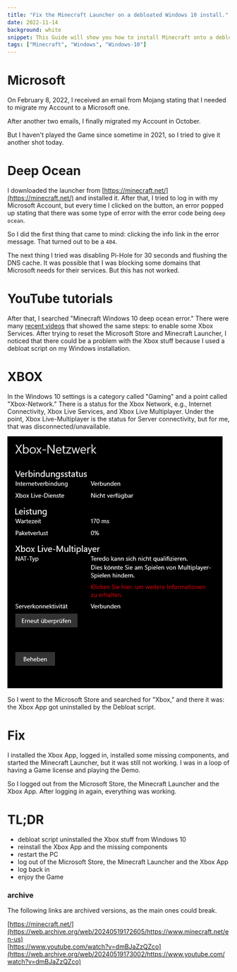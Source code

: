 ```yaml
---
title: "Fix the Minecraft Launcher on a debloated Windows 10 install."
date: 2022-11-14
background: white
snippet: This Guide will show you how to install Minecraft onto a debloated Windows 10 installation.
tags: ["Minecraft", "Windows", "Windows-10"]
---
```


# Microsoft

On February 8, 2022, I received an email from Mojang stating that I needed to migrate my Account to a Microsoft one.

After another two emails, I finally migrated my Account in October. 

But I haven't played the Game since sometime in 2021, so I tried to give it another shot today.

# Deep Ocean

I downloaded the launcher from [https://minecraft.net/](https://minecraft.net/) and installed it. After that, I tried to log in with my Microsoft Account, but every time I clicked on the button, an error popped up stating that there was some type of error with the error code being `deep ocean`.  
  
So I did the first thing that came to mind: clicking the info link in the error message. That turned out to be a `404`.  
  
The next thing I tried was disabling Pi-Hole for 30 seconds and flushing the DNS cache. It was possible that I was blocking some domains that Microsoft needs for their services. But this has not worked.

# YouTube tutorials

After that, I searched "Minecraft Windows 10 deep ocean error." There were many [recent videos](https://www.youtube.com/watch?v=dmBJaZzQZco) that showed the same steps: to enable some Xbox Services. After trying to reset the Microsoft Store and Minecraft Launcher, I noticed that there could be a problem with the Xbox stuff because I used a debloat script on my Windows installation.

# XBOX

In the Windows 10 settings is a category called "Gaming" and a point called "Xbox-Network." There is a status for the Xbox  Network, e.g., Internet Connectivity, Xbox Live  Services, and Xbox Live Multiplayer.
Under the point, Xbox Live-Multiplayer is the status for Server connectivity, but for me, that was disconnected/unavailable.  
  
![Xbox Settings](./xbox-settings.webp "")

So I went to the Microsoft Store and searched for "Xbox," and there it was: the Xbox App got uninstalled by the Debloat script.  

# Fix

I installed the Xbox App, logged in, installed some missing components, and started the Minecraft Launcher, but it was still not working. I was in a loop of having a Game license and playing the Demo.  
  
So I logged out from the Microsoft Store, the Minecraft Launcher and the Xbox App. 
After logging in again, everything was working.

# TL;DR

- debloat script uninstalled the Xbox stuff from Windows 10
- reinstall the Xbox App and the missing components
- restart the PC
- log out of the Microsoft Store, the Minecraft Launcher and the Xbox App
- log back in
- enjoy the Game

### archive

The following links are archived versions, as the main ones could break.

[https://minecraft.net/](https://web.archive.org/web/20240519172605/https://www.minecraft.net/en-us)  
[https://www.youtube.com/watch?v=dmBJaZzQZco](https://web.archive.org/web/20240519173002/https://www.youtube.com/watch?v=dmBJaZzQZco)  